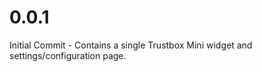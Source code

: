 0.0.1
=============
Initial Commit - Contains a single Trustbox Mini widget and settings/configuration page.